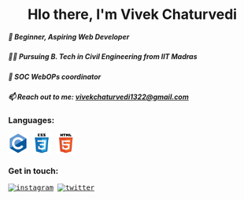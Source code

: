 <h1 align="center">Hlo there, I'm Vivek Chaturvedi</h1>
<h5>🌱 Beginner, Aspiring Web Developer</h5>
<h5>👨‍💻  Pursuing B. Tech in Civil Engineering from IIT Madras</h5>
<h5>🔭 SOC WebOPs coordinator</h5>
<h5>📫 Reach out to me: <a href="mailto:vivekchaturvedi1322@gmail.com">vivekchaturvedi1322@gmail.com</a></h5>
<h3>Languages:</h3>
<pre><a href="https://www.cprogramming.com/" target="_blank"><img src="https://raw.githubusercontent.com/devicons/devicon/master/icons/c/c-original.svg" alt="c" width="40" height="40" /></a> <a href="https://www.w3schools.com/css/" target="_blank"><img src="https://raw.githubusercontent.com/devicons/devicon/master/icons/css3/css3-original-wordmark.svg" alt="css3" width="40" height="40" /></a> <a href="https://www.w3.org/html/" target="_blank"><img src="https://raw.githubusercontent.com/devicons/devicon/master/icons/html5/html5-original-wordmark.svg" alt="html5" width="40" height="40" /></a></pre>
<h3>Get in touch:</h3>
<pre><a href="https://www.instagram.com/_viv.one_/" target="blank"><img src="https://cdn.jsdelivr.net/npm/simple-icons@3.13.0/icons/instagram.svg" alt="instagram" height="40" width="40"></a> <a href="https://twitter.com/Viv_one" target="blank"><img src="https://cdn.jsdelivr.net/npm/simple-icons@3.13.0/icons/twitter.svg" alt="twitter" height="40" width="40"></a></pre>
